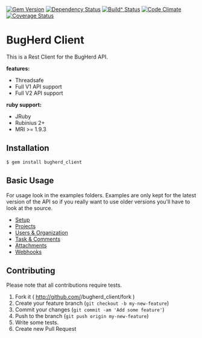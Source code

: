 [![Gem Version](https://badge.fury.io/rb/bugherd_client.svg)](http://badge.fury.io/rb/bugherd_client)
[![Dependency Status](https://gemnasium.com/jwaterfaucett/bugherd_client.svg)](https://gemnasium.com/jwaterfaucett/bugherd_client)
[![Build^ Status](https://travis-ci.org/jwaterfaucett/bugherd_client.svg?branch=master)](https://travis-ci.org/jwaterfaucett/bugherd_client)
[![Code Climate](https://codeclimate.com/github/jwaterfaucett/bugherd_client/badges/gpa.svg)](https://codeclimate.com/github/jwaterfaucett/bugherd_client)
[![Coverage Status](https://coveralls.io/repos/jwaterfaucett/bugherd_client/badge.png?branch=master)](https://coveralls.io/r/jwaterfaucett/bugherd_client?branch=master)


# BugHerd Client

This is a Rest Client for the BugHerd API.

**features:**

* Threadsafe
* Full V1 API support
* Full V2 API support

**ruby support:**

* JRuby
* Rubinius 2+
* MRI >= 1.9.3


## Installation

    $ gem install bugherd_client

## Basic Usage

For usage look in the examples folders. Examples are only kept for the latest
version of the API so if you really want to use older versions you'll have to
look at the source.

* [Setup](examples/initialization.rb)
* [Projects](examples/projects.rb)
* [Users & Organization](examples/users_and_organization.rb)
* [Task & Comments](examples/tasks_and_comments.rb)
* [Attachments](examples/attachments.rb)
* [Webhooks](examples/webhooks.rb)

## Contributing

Please note that all contributions require tests.

1. Fork it ( http://github.com/<my-github-username>/bugherd_client/fork )
2. Create your feature branch (`git checkout -b my-new-feature`)
3. Commit your changes (`git commit -am 'Add some feature'`)
4. Push to the branch (`git push origin my-new-feature`)
5. Write some tests.
6. Create new Pull Request
